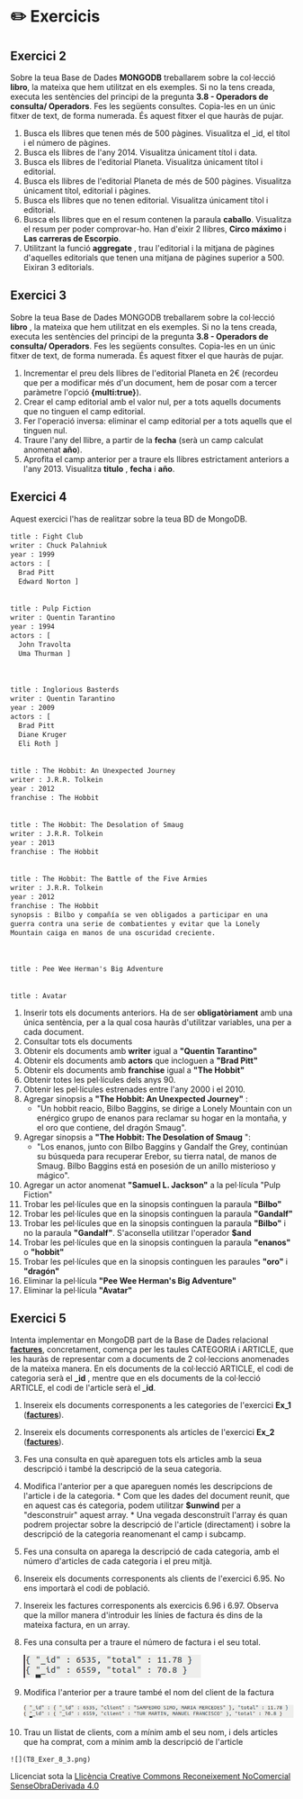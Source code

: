 # :pencil2: Exercicis

## Exercici 2

Sobre la teua Base de Dades **MONGODB** treballarem sobre la col·lecció
**libro**, la mateixa que hem utilitzat en els exemples. Si no la tens
creada, executa les sentències del principi de la pregunta **3.8 - Operadors de consulta/ Operadors**. Fes les següents consultes. Copia-les en un únic fitxer de text, de forma numerada. És aquest fitxer el que hauràs de pujar.

  1. Busca els llibres que tenen més de 500 pàgines. Visualitza el _id, el títol i el número de pàgines.
  2. Busca els llibres de l'any 2014. Visualitza únicament títol i data.
  3. Busca els llibres de l'editorial Planeta. Visualitza únicament títol i editorial.
  4. Busca els llibres de l'editorial Planeta de més de 500 pàgines. Visualitza únicament títol, editorial i pàgines.
  5. Busca els llibres que no tenen editorial. Visualitza únicament títol i editorial.
  6. Busca els llibres que en el resum contenen la paraula **caballo**. Visualitza el resum per poder comprovar-ho. Han d'eixir 2 llibres, **Circo máximo** i **Las carreras de Escorpio**.
  7. Utilitzant la funció **aggregate** , trau l'editorial i la mitjana de pàgines d'aquelles editorials que tenen una mitjana de pàgines superior a 500. Eixiran 3 editorials.

## Exercici 3

Sobre la teua Base de Dades MONGODB treballarem sobre la col·lecció **libro**
, la mateixa que hem utilitzat en els exemples. Si no la tens creada, executa
les sentències del principi de la pregunta **3.8 - Operadors de consulta/ Operadors**. Fes les següents consultes. Copia-les en un únic fitxer de text, de forma numerada. És aquest
fitxer el que hauràs de pujar.

  1. Incrementar el preu dels llibres de l'editorial Planeta en 2€ (recordeu que per a modificar més d'un document, hem de posar com a tercer paràmetre l'opció **{multi:true}**).
  2. Crear el camp editorial amb el valor nul, per a tots aquells documents que no tinguen el camp editorial.
  3. Fer l'operació inversa: eliminar el camp editorial per a tots aquells que el tinguen nul.
  4. Traure l'any del llibre, a partir de la **fecha** (serà un camp calculat anomenat **año**).
  5. Aprofita el camp anterior per a traure els llibres estrictament anteriors a l'any 2013. Visualitza **titulo** , **fecha** i **año**.



## Exercici 4

Aquest exercici l'has de realitzar sobre la teua BD de MongoDB.

    
    
    title : Fight Club
    writer : Chuck Palahniuk
    year : 1999
    actors : [
      Brad Pitt
      Edward Norton ]
    
    
    title : Pulp Fiction
    writer : Quentin Tarantino
    year : 1994
    actors : [
      John Travolta
      Uma Thurman ]
    
    
    
    title : Inglorious Basterds
    writer : Quentin Tarantino
    year : 2009
    actors : [
      Brad Pitt
      Diane Kruger
      Eli Roth ]
    
    
    title : The Hobbit: An Unexpected Journey
    writer : J.R.R. Tolkein
    year : 2012
    franchise : The Hobbit
    
    
    title : The Hobbit: The Desolation of Smaug
    writer : J.R.R. Tolkein
    year : 2013
    franchise : The Hobbit
    
    
    title : The Hobbit: The Battle of the Five Armies
    writer : J.R.R. Tolkein
    year : 2012
    franchise : The Hobbit
    synopsis : Bilbo y compañía se ven obligados a participar en una guerra contra una serie de combatientes y evitar que la Lonely Mountain caiga en manos de una oscuridad creciente.
    
    
    
    title : Pee Wee Herman's Big Adventure
    
    
    title : Avatar

  1. Inserir tots els documents anteriors. Ha de ser **obligatòriament** amb una única sentència, per a la qual cosa hauràs d'utilitzar variables, una per a cada document.
  2. Consultar tots els documents
  3. Obtenir els documents amb **writer** igual a **"Quentin Tarantino"**
  4. Obtenir els documents amb **actors** que incloguen a **"Brad Pitt"**
  5. Obtenir els documents amb **franchise** igual a **"The Hobbit"**
  6. Obtenir totes les pel·lícules dels anys 90.
  7. Obtenir les pel·lícules estrenades entre l'any 2000 i el 2010.
  8. Agregar sinopsis a **"The Hobbit: An Unexpected Journey"** : 
     * "Un hobbit reacio, Bilbo Baggins, se dirige a Lonely Mountain con un enérgico grupo de enanos para reclamar su hogar en la montaña, y el oro que contiene, del dragón Smaug".
  9. Agregar sinopsis a **"The Hobbit: The Desolation of Smaug** ": 
     * "Los enanos, junto con Bilbo Baggins y Gandalf the Grey, continúan su búsqueda para recuperar Erebor, su tierra natal, de manos de Smaug. Bilbo Baggins está en posesión de un anillo misterioso y mágico".
  10. Agregar un actor anomenat **"Samuel L. Jackson"** a la pel·lícula "Pulp Fiction"
  11. Trobar les pel·lícules que en la sinopsis continguen la paraula **"Bilbo"**
  12. Trobar les pel·lícules que en la sinopsis continguen la paraula **"Gandalf"**
  13. Trobar les pel·lícules que en la sinopsis continguen la paraula **"Bilbo"** i no la paraula **"Gandalf"**. S'aconsella utilitzar l'operador **$and**
  14. Trobar les pel·lícules que en la sinopsis continguen la paraula **"enanos"** o **"hobbit"**
  15. Trobar les pel·lícules que en la sinopsis continguen les paraules **"oro"** i **"dragón"**
  16. Eliminar la pel·lícula **"Pee Wee Herman's Big Adventure"**
  17. Eliminar la pel·lícula **"Avatar"**
    

## Exercici 5

Intenta implementar en MongoDB part de la Base de Dades relacional [**factures**](https://asalvadorc.github.io/BBDD_PostgreSQL_DML/exercicis_de_tot_el_tema/),  concretament, comença per les taules CATEGORIA i ARTICLE, que les hauràs de
representar com a documents de 2 col·leccions anomenades de la mateixa manera.
En els documents de la col·lecció ARTICLE, el codi de categoria serà el
**_id** , mentre que en els documents de la col·lecció ARTICLE, el codi de
l'article serà el **_id**.

  1. Insereix els documents corresponents a les categories de l'exercici **Ex_1** ([**factures**](https://asalvadorc.github.io/BBDD_PostgreSQL_DML/exercicis_de_tot_el_tema/)).
  2. Insereix els documents corresponents als articles de l'exercici **Ex_2** ([**factures**](https://asalvadorc.github.io/BBDD_PostgreSQL_DML/exercicis_de_tot_el_tema/)).
  3. Fes una consulta en què apareguen tots els articles amb la seua descripció i també la descripció de la seua categoria.
  4. Modifica l'anterior per a que apareguen només les descripcions de l'article i de la categoria.
    * Com que les dades del document reunit, que en aquest cas és categoria, podem utilitzar **$unwind** per a "desconstruir" aquest array.
    * Una vegada desconstruït l'array és quan podrem projectar sobre la descripció de l'article (directament) i sobre la descripció de la categoria reanomenant el camp i subcamp.
  5. Fes una consulta on aparega la descripció de cada categoria, amb el número d'articles de cada categoria i el preu mitjà.
  6. Insereix els documents corresponents als clients de l'exercici 6.95. No ens importarà el codi de població.
  7. Insereix les factures corresponents als exercicis 6.96 i 6.97. Observa que la millor manera d'introduir les línies de factura és dins de la mateixa factura, en un array.
  8. Fes una consulta per a traure el número de factura i el seu total.

      ![](T8_Exer_8_1.png)

  9. Modifica l'anterior per a traure també el nom del client de la factura

      ![](T8_Exer_8_2.png)

  10. Trau un llistat de clients, com a mínim amb el seu nom, i dels articles que ha comprat, com a mínim amb la descripció de l'article

    ![](T8_Exer_8_3.png)


Llicenciat sota la  [Llicència Creative Commons Reconeixement NoComercial
SenseObraDerivada 4.0](http://creativecommons.org/licenses/by-nc-nd/4.0/)

